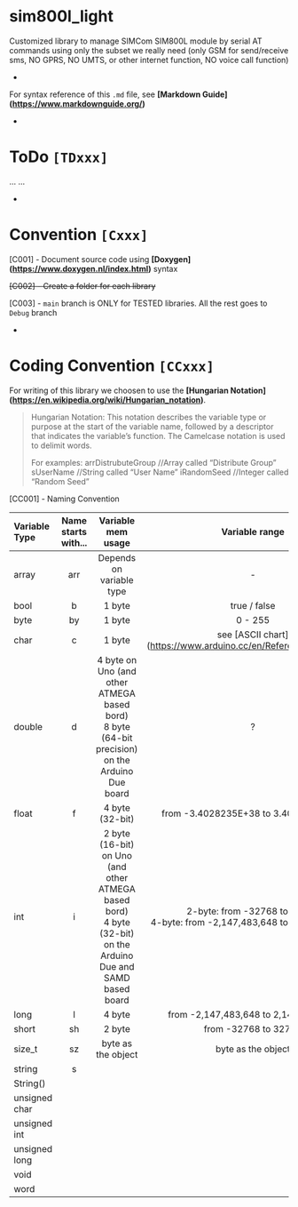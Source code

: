# sim800l_light

Customized library to manage SIMCom SIM800L module by serial AT commands using only the subset we really need (only GSM for send/receive sms, NO GPRS, NO UMTS, or other internet function, NO voice call function)


-
For syntax reference of this `.md` file, see **[Markdown Guide] (https://www.markdownguide.org/)**

-

# ToDo `[TDxxx]` 

...
...

-

# Convention `[Cxxx]`

[C001] - Document source code using **[Doxygen] (https://www.doxygen.nl/index.html)** syntax

~~[C002] - Create a folder for each library~~

[C003] - `main` branch is ONLY for TESTED libraries. All the rest goes to `Debug` branch


-

# Coding Convention `[CCxxx]`

For writing of this library we choosen to use the **[Hungarian Notation] (https://en.wikipedia.org/wiki/Hungarian_notation)**.

> Hungarian Notation: This notation describes the variable type or purpose at the start of the variable name, followed by a descriptor that indicates the variable’s function. The Camelcase notation is used to delimit words.
> 
> For examples:
arrDistrubuteGroup  //Array called “Distribute Group”
sUserName           //String called “User Name”
iRandomSeed         //Integer called “Random Seed”



[CC001] - Naming Convention

| Variable Type | Name starts with... | Variable mem usage | Variable range |
|:--------------|:-------------------:|:------------------:|:--------------:|
| array | arr | Depends on variable type | - |
| bool | b | 1 byte | true / false |
| byte | by | 1 byte | 0 - 255 |
| char | c | 1 byte | see [ASCII chart] (https://www.arduino.cc/en/Reference/ASCIIchart) |
| double | d | 4 byte on Uno (and other ATMEGA based bord) <br> 8 byte (64-bit precision) on the Arduino Due board | ? |
| float | f | 4 byte (32-bit) | from -3.4028235E+38 to 3.4028235E+38 |
| int | i | 2 byte (16-bit) on Uno (and other ATMEGA based bord) <br> 4 byte (32-bit) on the Arduino Due and SAMD based board| 2-byte: from -32768 to 32767 <br>4-byte: from -2,147,483,648 to 2,147,483,647 |
| long | l | 4 byte | from -2,147,483,648 to 2,147,483,647 |
| short | sh | 2 byte | from -32768 to 32767 |
| size_t | sz | byte as the object | byte as the object | see object |
| string | s | 
| String() |
| unsigned char |
| unsigned int |
| unsigned long |
| void |
| word |